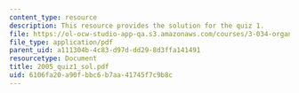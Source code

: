 ```yaml
---
content_type: resource
description: This resource provides the solution for the quiz 1.
file: https://ol-ocw-studio-app-qa.s3.amazonaws.com/courses/3-034-organic-biomaterials-chemistry-fall-2005/6106fa20a90fbbc6b7aa41745f7c9b8c_2005_quiz1_sol.pdf
file_type: application/pdf
parent_uid: a111304b-4c83-d97d-dd29-8d3ffa141491
resourcetype: Document
title: 2005_quiz1_sol.pdf
uid: 6106fa20-a90f-bbc6-b7aa-41745f7c9b8c
---
```

